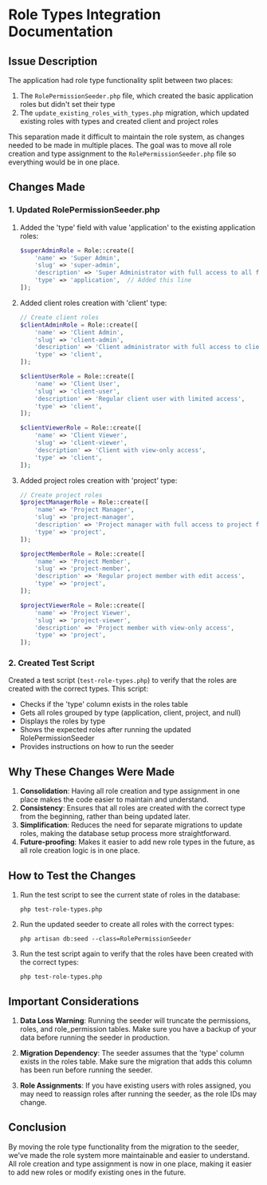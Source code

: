 # Role Types Integration Documentation

## Issue Description

The application had role type functionality split between two places:
1. The `RolePermissionSeeder.php` file, which created the basic application roles but didn't set their type
2. The `update_existing_roles_with_types.php` migration, which updated existing roles with types and created client and project roles

This separation made it difficult to maintain the role system, as changes needed to be made in multiple places. The goal was to move all role creation and type assignment to the `RolePermissionSeeder.php` file so everything would be in one place.

## Changes Made

### 1. Updated RolePermissionSeeder.php

1. Added the 'type' field with value 'application' to the existing application roles:
   ```php
   $superAdminRole = Role::create([
       'name' => 'Super Admin',
       'slug' => 'super-admin',
       'description' => 'Super Administrator with full access to all features',
       'type' => 'application',  // Added this line
   ]);
   ```

2. Added client roles creation with 'client' type:
   ```php
   // Create client roles
   $clientAdminRole = Role::create([
       'name' => 'Client Admin',
       'slug' => 'client-admin',
       'description' => 'Client administrator with full access to client features',
       'type' => 'client',
   ]);
   
   $clientUserRole = Role::create([
       'name' => 'Client User',
       'slug' => 'client-user',
       'description' => 'Regular client user with limited access',
       'type' => 'client',
   ]);
   
   $clientViewerRole = Role::create([
       'name' => 'Client Viewer',
       'slug' => 'client-viewer',
       'description' => 'Client with view-only access',
       'type' => 'client',
   ]);
   ```

3. Added project roles creation with 'project' type:
   ```php
   // Create project roles
   $projectManagerRole = Role::create([
       'name' => 'Project Manager',
       'slug' => 'project-manager',
       'description' => 'Project manager with full access to project features',
       'type' => 'project',
   ]);
   
   $projectMemberRole = Role::create([
       'name' => 'Project Member',
       'slug' => 'project-member',
       'description' => 'Regular project member with edit access',
       'type' => 'project',
   ]);
   
   $projectViewerRole = Role::create([
       'name' => 'Project Viewer',
       'slug' => 'project-viewer',
       'description' => 'Project member with view-only access',
       'type' => 'project',
   ]);
   ```

### 2. Created Test Script

Created a test script (`test-role-types.php`) to verify that the roles are created with the correct types. This script:
- Checks if the 'type' column exists in the roles table
- Gets all roles grouped by type (application, client, project, and null)
- Displays the roles by type
- Shows the expected roles after running the updated RolePermissionSeeder
- Provides instructions on how to run the seeder

## Why These Changes Were Made

1. **Consolidation**: Having all role creation and type assignment in one place makes the code easier to maintain and understand.
2. **Consistency**: Ensures that all roles are created with the correct type from the beginning, rather than being updated later.
3. **Simplification**: Reduces the need for separate migrations to update roles, making the database setup process more straightforward.
4. **Future-proofing**: Makes it easier to add new role types in the future, as all role creation logic is in one place.

## How to Test the Changes

1. Run the test script to see the current state of roles in the database:
   ```
   php test-role-types.php
   ```

2. Run the updated seeder to create all roles with the correct types:
   ```
   php artisan db:seed --class=RolePermissionSeeder
   ```

3. Run the test script again to verify that the roles have been created with the correct types:
   ```
   php test-role-types.php
   ```

## Important Considerations

1. **Data Loss Warning**: Running the seeder will truncate the permissions, roles, and role_permission tables. Make sure you have a backup of your data before running the seeder in production.

2. **Migration Dependency**: The seeder assumes that the 'type' column exists in the roles table. Make sure the migration that adds this column has been run before running the seeder.

3. **Role Assignments**: If you have existing users with roles assigned, you may need to reassign roles after running the seeder, as the role IDs may change.

## Conclusion

By moving the role type functionality from the migration to the seeder, we've made the role system more maintainable and easier to understand. All role creation and type assignment is now in one place, making it easier to add new roles or modify existing ones in the future.
